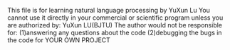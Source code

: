 This file is for learning natural language processing
by YuXun Lu
You cannot use it directly in your commercial or scientific program unless you are authorized by:
YuXun LU(BJTU)
The author would not be responsible for:
(1)answering any questions about the code
(2)debugging the bugs in the code for YOUR OWN PROJECT

